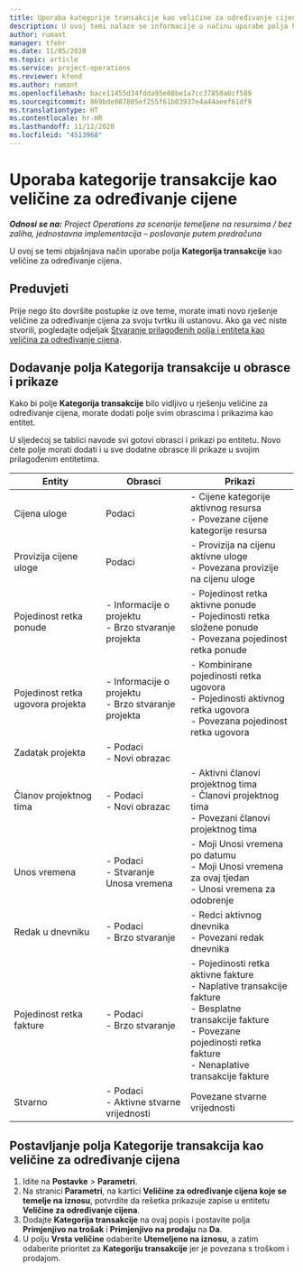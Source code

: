 ```yaml
---
title: Uporaba kategorije transakcije kao veličine za određivanje cijene
description: U ovoj temi nalaze se informacije o načinu uporabe polja kategorije transakcije kao veličine za određivanje cijena.
author: rumant
manager: tfehr
ms.date: 11/05/2020
ms.topic: article
ms.service: project-operations
ms.reviewer: kfend
ms.author: rumant
ms.openlocfilehash: bace11455d34fdda95e08be1a7cc37850a0cf589
ms.sourcegitcommit: 869bde007805ef255f61b03937e4a44aeef61df9
ms.translationtype: HT
ms.contentlocale: hr-HR
ms.lasthandoff: 11/12/2020
ms.locfileid: "4513968"
---
```

# <a name="use-transaction-category-as-a-pricing-dimension"></a>Uporaba kategorije transakcije kao veličine za određivanje cijene


_**Odnosi se na:** Project Operations za scenarije temeljene na resursima / bez zaliha, jednostavna implementacija – poslovanje putem predračuna_


U ovoj se temi objašnjava način uporabe polja **Kategorija transakcije** kao veličine za određivanje cijena. 

## <a name="prerequisites"></a>Preduvjeti
Prije nego što dovršite postupke iz ove teme, morate imati novo rješenje veličine za određivanje cijena za svoju tvrtku ili ustanovu. Ako ga već niste stvorili, pogledajte odjeljak [Stvaranje prilagođenih polja i entiteta kao veličina za određivanje cijena](create-custom-fields-entities-pricing-dimensions.md).

## <a name="add-the-transaction-category-field-to-forms-and-views"></a>Dodavanje polja Kategorija transakcije u obrasce i prikaze
Kako bi polje **Kategorija transakcije** bilo vidljivo u rješenju veličine za određivanje cijena, morate dodati polje svim obrascima i prikazima kao entitet.

U sljedećoj se tablici navode svi gotovi obrasci i prikazi po entitetu. Novo ćete polje morati dodati i u sve dodatne obrasce ili prikaze u svojim prilagođenim entitetima.

|  Entity        | Obrasci     |Prikazi        |
| ------------------------------|---------------------------------|----------------------------------|
|  Cijena uloge| Podaci |- Cijene kategorije aktivnog resursa<br> - Povezane cijene kategorije resursa |
|  Provizija cijene uloge| Podaci|- Provizija na cijenu aktivne uloge<br>- Povezana provizije na cijenu uloge |
|  Pojedinost retka ponude|- Informacije o projektu<br>- Brzo stvaranje projekta| - Pojedinost retka aktivne ponude<br>- Pojedinosti retka složene ponude<br>- Povezana pojedinost retka ponude |
|  Pojedinost retka ugovora projekta|- Informacije o projektu<br>- Brzo stvaranje projekta|- Kombinirane pojedinosti retka ugovora<br>- Pojedinosti aktivnog retka ugovora<br>- Povezana pojedinost retka ugovora |
|  Zadatak projekta|- Podaci<br>- Novi obrazac| &nbsp; |
|  Članov projektnog tima|- Podaci<br>- Novi obrazac|- Aktivni članovi projektnog tima<br>- Članovi projektnog tima<br>- Povezani članovi projektnog tima |
|  Unos vremena|- Podaci<br>- Stvaranje Unosa vremena|- Moji Unosi vremena po datumu<br>- Moji Unosi vremena za ovaj tjedan<br>- Unosi vremena za odobrenje|
|  Redak u dnevniku|- Podaci<br>- Brzo stvaranje|- Redci aktivnog dnevnika<br>- Povezani redak dnevnika|
|  Pojedinost retka fakture|- Podaci<br>- Brzo stvaranje|- Pojedinosti retka aktivne fakture<br>- Naplative transakcije fakture<br>- Besplatne transakcije fakture<br>- Povezane pojedinosti retka fakture <br>- Nenaplative transakcije fakture|
|  Stvarno|- Podaci<br>- Aktivne stvarne vrijednosti| Povezane stvarne vrijednosti |

## <a name="set-up-the-transaction-category-field-as-a-pricing-dimension"></a>Postavljanje polja Kategorije transakcija kao veličine za određivanje cijena

1. Idite na **Postavke** > **Parametri**. 
2. Na stranici **Parametri**, na kartici **Veličine za određivanje cijena koje se temelje na iznosu**, potvrdite da rešetka prikazuje zapise u entitetu **Veličine za određivanje cijena**.
3. Dodajte **Kategorija transakcije** na ovaj popis i postavite polja **Primjenjivo na trošak** i **Primjenjivo na prodaju** na **Da**.
4. U polju **Vrsta veličine** odaberite **Utemeljeno na iznosu**, a zatim odaberite prioritet za **Kategoriju transakcije** jer je povezana s troškom i prodajom.
